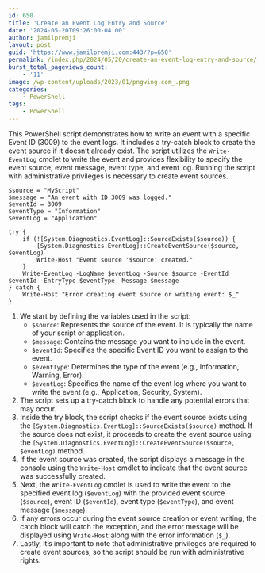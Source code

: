 ```yaml
---
id: 650
title: 'Create an Event Log Entry and Source'
date: '2024-05-20T09:26:00-04:00'
author: jamilpremji
layout: post
guid: 'https://www.jamilpremji.com:443/?p=650'
permalink: /index.php/2024/05/20/create-an-event-log-entry-and-source/
burst_total_pageviews_count:
    - '11'
image: /wp-content/uploads/2023/01/pngwing.com_.png
categories:
    - PowerShell
tags:
    - PowerShell
---
```


This PowerShell script demonstrates how to write an event with a specific Event ID (3009) to the event logs. It includes a try-catch block to create the event source if it doesn’t already exist. The script utilizes the `Write-EventLog` cmdlet to write the event and provides flexibility to specify the event source, event message, event type, and event log. Running the script with administrative privileges is necessary to create event sources.

```
$source = "MyScript"
$message = "An event with ID 3009 was logged."
$eventId = 3009
$eventType = "Information"
$eventLog = "Application"

try {
    if (![System.Diagnostics.EventLog]::SourceExists($source)) {
        [System.Diagnostics.EventLog]::CreateEventSource($source, $eventLog)
        Write-Host "Event source '$source' created."
    }
    Write-EventLog -LogName $eventLog -Source $source -EventId $eventId -EntryType $eventType -Message $message
} catch {
    Write-Host "Error creating event source or writing event: $_"
}
```

1. We start by defining the variables used in the script: 
    - `$source`: Represents the source of the event. It is typically the name of your script or application.
    - `$message`: Contains the message you want to include in the event.
    - `$eventId`: Specifies the specific Event ID you want to assign to the event.
    - `$eventType`: Determines the type of the event (e.g., Information, Warning, Error).
    - `$eventLog`: Specifies the name of the event log where you want to write the event (e.g., Application, Security, System).
2. The script sets up a try-catch block to handle any potential errors that may occur.
3. Inside the try block, the script checks if the event source exists using the `[System.Diagnostics.EventLog]::SourceExists($source)` method. If the source does not exist, it proceeds to create the event source using the `[System.Diagnostics.EventLog]::CreateEventSource($source, $eventLog)` method.
4. If the event source was created, the script displays a message in the console using the `Write-Host` cmdlet to indicate that the event source was successfully created.
5. Next, the `Write-EventLog` cmdlet is used to write the event to the specified event log (`$eventLog`) with the provided event source (`$source`), event ID (`$eventId`), event type (`$eventType`), and event message (`$message`).
6. If any errors occur during the event source creation or event writing, the catch block will catch the exception, and the error message will be displayed using `Write-Host` along with the error information (`$_`).
7. Lastly, it’s important to note that administrative privileges are required to create event sources, so the script should be run with administrative rights.